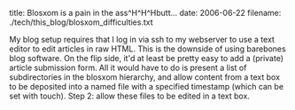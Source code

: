 title: Blosxom is a pain in the ass^H^H^Hbutt...
date: 2006-06-22
filename: ./tech/this_blog/blosxom_difficulties.txt


My blog setup requires that I log in via ssh to my webserver
to use a text editor to edit articles in raw HTML. This is the
downside of using barebones blog software. On the flip side,
it'd at least be pretty easy to add a (private) article
submission form. All it would have to do is present a list
of subdirectories in the blosxom hierarchy, and allow content
from a text box to be deposited into a named file with a
specified timestamp (which can be set with touch). Step 2:
allow these files to be edited in a text box.
